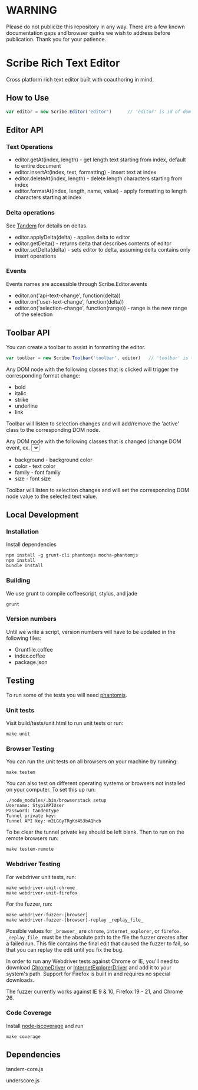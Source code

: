 WARNING
===

Please do not publicize this repository in any way. There are a few known documentation gaps and browser quirks we wish to address before publication. Thank you for your patience.


Scribe Rich Text Editor
===


Cross platform rich text editor built with coauthoring in mind.


How to Use
---

```javascript
var editor = new Scribe.Editor('editor')      // 'editor' is id of dom container
```


Editor API
---

### Text Operations

- editor.getAt(index, length) - get length text starting from index, default to entire document
- editor.insertAt(index, text, formatting) - insert text at index
- editor.deleteAt(index, length) - delete length characters starting from index
- editor.formatAt(index, length, name, value) - apply formatting to length characters starting at index

### Delta operations

See [Tandem](https://github.com/stypi/tandem) for details on deltas.

- editor.applyDelta(delta) - applies delta to editor
- editor.getDelta() - returns delta that describes contents of editor
- editor.setDelta(delta) - sets editor to delta, assuming delta contains only insert operations

### Events

Events names are accessible through Scribe.Editor.events

- editor.on('api-text-change', function(delta))
- editor.on('user-text-change', function(delta))
- editor.on('selection-change', function(range)) - range is the new range of the selection


Toolbar API
---

You can create a toolbar to assist in formatting the editor.

```javascript
var toolbar = new Scribe.Toolbar('toolbar', editor)   // 'toolbar' is the id of dom container
```

Any DOM node with the following classes that is clicked will trigger the corresponding format change:

- bold
- italic
- strike
- underline
- link

Toolbar will listen to selection changes and will add/remove the 'active' class to the corresponding DOM node.

Any DOM node with the following classes that is changed (change DOM event, ex. <select>) will trigger the corresponding format change:

- background - background color
- color - text color
- family - font family
- size - font size

Toolbar will listen to selection changes and will set the corresponding DOM node value to the selected text value.


Local Development
---

### Installation

Install dependencies

    npm install -g grunt-cli phantomjs mocha-phantomjs
    npm install
    bundle install

### Building

We use grunt to compile coffeescript, stylus, and jade

    grunt

### Version numbers

Until we write a script, version numbers will have to be updated in the following files:

- Gruntfile.coffee
- index.coffee
- package.json


Testing
---

To run some of the tests you will need [phantomjs](http://phantomjs.org/).

### Unit tests

Visit build/tests/unit.html to run unit tests or run:
    
    make unit
    
### Browser Testing

You can run the unit tests on all browsers on your machine by running:

    make testem

You can also test on different operating systems or browsers not installed on your computer. To set this up run:

    ./node_modules/.bin/browserstack setup
    Username: StypiAPIUser
    Password: tandemtype
    Tunnel private key:
    Tunnel API key: m2LGGyTRgKd453bAQhcb

To be clear the tunnel private key should be left blank. Then to run on the remote browsers run:

    make testem-remote

### Webdriver Testing
For webdriver unit tests, run:
    
    make webdriver-unit-chrome
    make webdriver-unit-firefox
    
For the fuzzer, run:

    make webdriver-fuzzer-[browser]
    make webdriver-fuzzer-[browser]-replay _replay_file_

Possible values for ```_browser_``` are ```chrome```, ```internet_explorer```, or ```firefox```.
```_replay_file_``` must be the absolute path to the file the fuzzer creates after a failed run.
This file contains the final edit that caused the fuzzer to fail, so that you can replay the edit until you fix the bug.

In order to run any Webdriver tests against Chrome or IE, you'll need to download 
[ChromeDriver](https://code.google.com/p/chromedriver/downloads/list) or
[InternetExplorerDriver](https://code.google.com/p/selenium/downloads/list) and add it to your system's path. 
Support for Firefox is built in and requires no special downloads.

The fuzzer currently works against IE 9 & 10, Firefox 19 - 21, and Chrome 26.

### Code Coverage

Install [node-jscoverage](https://github.com/visionmedia/node-jscoverage) and run

    make coverage



Dependencies
---

tandem-core.js

underscore.js
